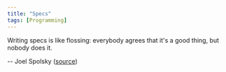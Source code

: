 ```yaml
---
title: "Specs"
tags: [Programming]
---
```


Writing specs is like flossing: everybody agrees that it's a good thing, but nobody does it.

-- Joel Spolsky ([source][source])

[source]: https://twitter.com/CodeWisdom/status/709446808427229184
